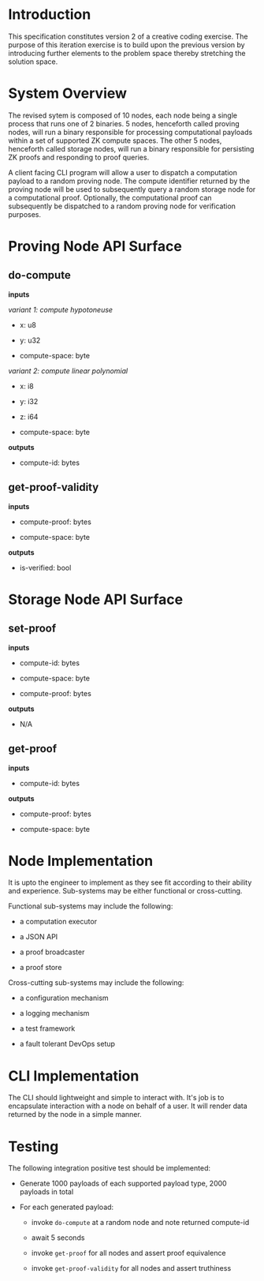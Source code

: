 # Introduction

This specification constitutes version 2 of a creative coding exercise.  The purpose of this iteration exercise is to build upon the previous version by introducing further elements to the problem space thereby stretching the solution space. 

# System Overview

The revised sytem is composed of 10 nodes, each node being a single process that runs one of 2 binaries.  5 nodes, henceforth called proving nodes, will run a binary responsible for processing computational payloads within a set of supported ZK compute spaces.  The other 5 nodes, henceforth called storage nodes, will run a binary responsible for persisting ZK proofs and responding to proof queries.   

A client facing CLI program will allow a user to dispatch a computation payload to a random proving node.  The compute identifier returned by the proving node will be used to subsequently query a random storage node for a computational proof.  Optionally, the computational proof can subsequently be dispatched to a random proving node for verification purposes.

# Proving Node API Surface

## do-compute

**inputs** 

*variant 1: compute hypotoneuse* 

- x: u8 

- y: u32 

- compute-space: byte 

*variant 2: compute linear polynomial* 

- x: i8 

- y: i32 

- z: i64 

- compute-space: byte 

**outputs** 

- compute-id: bytes 

## get-proof-validity

**inputs** 

- compute-proof: bytes 

- compute-space: byte 

**outputs** 

- is-verified: bool 

# Storage Node API Surface

## set-proof

**inputs** 

- compute-id: bytes

- compute-space: byte 

- compute-proof: bytes 

**outputs** 

- N/A

## get-proof

**inputs** 

- compute-id: bytes

**outputs** 

- compute-proof: bytes 

- compute-space: byte 

# Node Implementation

It is upto the engineer to implement as they see fit according to their ability and experience.  Sub-systems may be either functional or cross-cutting.

Functional sub-systems may include the following:

- a computation executor

- a JSON API

- a proof broadcaster

- a proof store

Cross-cutting sub-systems may include the following:

- a configuration mechanism

- a logging mechanism

- a test framework

- a fault tolerant DevOps setup

# CLI Implementation

The CLI should lightweight and simple to interact with.  It's job is to encapsulate interaction with a node on behalf of a user.  It will render data returned by the node in a simple manner.

# Testing

The following integration positive test should be implemented:

- Generate 1000 payloads of each supported payload type, 2000 payloads in total

- For each generated payload:

    - invoke `do-compute` at a random node and note returned compute-id

    - await 5 seconds
    
    - invoke `get-proof` for all nodes and assert proof equivalence

    - invoke `get-proof-validity` for all nodes and assert truthiness
